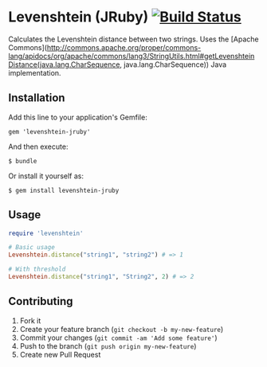 # Levenshtein (JRuby) [![Build Status](https://travis-ci.org/dwbutler/levenshtein-jruby.png)](https://travis-ci.org/dwbutler/levenshtein-jruby)

Calculates the Levenshtein distance between two strings. Uses the
[Apache Commons](http://commons.apache.org/proper/commons-lang/apidocs/org/apache/commons/lang3/StringUtils.html#getLevenshteinDistance(java.lang.CharSequence, java.lang.CharSequence))
Java implementation.

## Installation

Add this line to your application's Gemfile:

    gem 'levenshtein-jruby'

And then execute:

    $ bundle

Or install it yourself as:

    $ gem install levenshtein-jruby

## Usage

```ruby
require 'levenshtein'

# Basic usage
Levenshtein.distance("string1", "string2") # => 1

# With threshold
Levenshtein.distance("string1", "String2", 2) # => 2
```

## Contributing

1. Fork it
2. Create your feature branch (`git checkout -b my-new-feature`)
3. Commit your changes (`git commit -am 'Add some feature'`)
4. Push to the branch (`git push origin my-new-feature`)
5. Create new Pull Request
